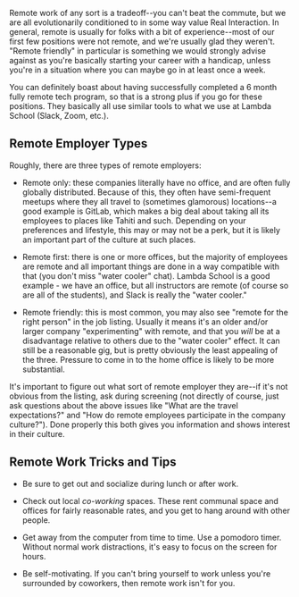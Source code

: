 Remote work of any sort is a tradeoff--you can't beat the commute, but we are all evolutionarily conditioned to in some way value Real Interaction. In general, remote is usually for folks with a bit of experience--most of our first few positions were not remote, and we're usually glad they weren't. "Remote friendly" in particular is something we would strongly advise against as you're basically starting your career with a handicap, unless you're in a situation where you can maybe go in at least once a week.

You can definitely boast about having successfully completed a 6 month fully remote tech program, so that is a strong plus if you go for these positions. They basically all use similar tools to what we use at Lambda School (Slack, Zoom, etc.).

## Remote Employer Types

Roughly, there are three types of remote employers:

* Remote only: these companies literally have no office, and are often fully globally distributed. Because of this, they often have semi-frequent meetups where they all travel to (sometimes glamorous) locations--a good example is GitLab, which makes a big deal about taking all its employees to places like Tahiti and such. Depending on your preferences and lifestyle, this may or may not be a perk, but it is likely an important part of the culture at such places.

* Remote first: there is one or more offices, but the majority of employees are remote and all important things are done in a way compatible with that (you don't miss "water cooler" chat). Lambda School is a good example - we have an office, but all instructors are remote (of course so are all of the students), and Slack is really the "water cooler."

* Remote friendly: this is most common, you may also see "remote for the right person" in the job listing. Usually it means it's an older and/or larger company "experimenting" with remote, and that you *will* be at a disadvantage relative to others due to the "water cooler" effect. It can still be a reasonable gig, but is pretty obviously the least appealing of the three. Pressure to come in to the home office is likely to be more substantial.

It's important to figure out what sort of remote employer they are--if it's not obvious from the listing, ask during screening (not directly of course, just ask questions about the above issues like "What are the travel expectations?" and "How do remote employees participate in the company culture?"). Done properly this both gives you information and shows interest in their culture.

## Remote Work Tricks and Tips

* Be sure to get out and socialize during lunch or after work.

* Check out local _co-working_ spaces. These rent communal space and offices for fairly reasonable rates, and you get to hang around with other people.

* Get away from the computer from time to time. Use a pomodoro timer. Without normal work distractions, it's easy to focus on the screen for hours.

* Be self-motivating. If you can't bring yourself to work unless you're surrounded by coworkers, then remote work isn't for you.
